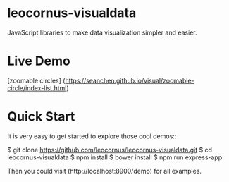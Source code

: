 # leocornus-visualdata

JavaScript libraries to make data visualization simpler and easier.

# Live Demo

[zoomable circles] (https://seanchen.github.io/visual/zoomable-circle/index-list.html)

# Quick Start

It is very easy to get started to explore those cool demos::

  $ git clone https://github.com/leocornus/leocornus-visualdata.git
  $ cd leocornus-visualdata
  $ npm install
  $ bower install
  $ npm run express-app

Then you could visit (http://localhost:8900/demo) for all examples.
